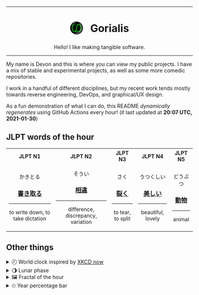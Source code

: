***

<h1 align="center">
<sub>
    <img src="readme/resources/avatar.png" height="36">
</sub>
&nbsp;
Gorialis
</h1>
<p align="center">
Hello! I like making tangible software.
</p>

***

My name is Devon and this is where you can view my public projects. I have a mix of stable and experimental projects, as well as some more comedic repositories.

I work in a handful of different disciplines, but my recent work tends mostly towards reverse engineering, DevOps, and graphical/UX design.

As a fun demonstration of what I can do, this README *dynamically regenerates* using GitHub Actions every hour! (it last updated at **20:07 UTC, 2021-01-30**)

<h2>JLPT words of the hour</h2>
<table>
    <tr>
        <th>JLPT N1</th>
        <th>JLPT N2</th>
        <th>JLPT N3</th>
        <th>JLPT N4</th>
        <th>JLPT N5</th>
    </tr>
    <tr>
        <td>
            <p align="center">かきとる</p>
            <h3 align="center"><b><a href="https://jisho.org/search/%E6%9B%B8%E3%81%8D%E5%8F%96%E3%82%8B">書き取る</a></b></h3>
            <hr>
            <p align="center">to write down,<wbr> to take dictation</p>
        </td>
        <td>
            <p align="center">そうい</p>
            <h3 align="center"><b><a href="https://jisho.org/search/%E7%9B%B8%E9%81%95">相違</a></b></h3>
            <hr>
            <p align="center">difference,<wbr> discrepancy,<wbr> variation</p>
        </td>
        <td>
            <p align="center">さく</p>
            <h3 align="center"><b><a href="https://jisho.org/search/%E8%A3%82%E3%81%8F">裂く</a></b></h3>
            <hr>
            <p align="center">to tear,<wbr> to split</p>
        </td>
        <td>
            <p align="center">うつくしい</p>
            <h3 align="center"><b><a href="https://jisho.org/search/%E7%BE%8E%E3%81%97%E3%81%84">美しい</a></b></h3>
            <hr>
            <p align="center">beautiful,<wbr> lovely</p>
        </td>
        <td>
            <p align="center">どうぶつ</p>
            <h3 align="center"><b><a href="https://jisho.org/search/%E5%8B%95%E7%89%A9">動物</a></b></h3>
            <hr>
            <p align="center">animal</p>
        </td>
    </tr>
</table>

<h2>Other things</h2>
<details>
<summary>🕗  World clock inspired by <a href="https://xkcd.com/now">XKCD now</a></summary>

> <img src="generated/now.png" width="512">

</details>
<details>
<summary>🌖 Lunar phase</summary>

The moon is approximately 61.74% through its phase (Waning Gibbous).

</details>
<details>
<summary>&#x1f5bc; Fractal of the hour</summary>

> <img src="generated/fractal.png" width="512">

</details>
<details>
<summary>&#x23f2; Year percentage bar</summary>
<pre><code>2021 [█▁▁▁▁▁▁▁▁▁▁▁▁▁▁▁▁▁▁▁] 8.17%</code></pre>
</details>
